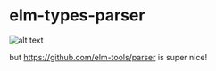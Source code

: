 # elm-types-parser

![alt text](http://ghk.h-cdn.co/assets/cm/15/11/640x480/54ffe5266025c-dog1.jpg "I don't know what I'm doing")


but https://github.com/elm-tools/parser is super nice!
